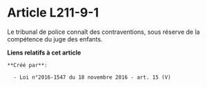 # Article L211-9-1

Le tribunal de police connaît des contraventions, sous réserve de la compétence du juge des enfants.

**Liens relatifs à cet article**

	**Créé par**:

	  - Loi n°2016-1547 du 18 novembre 2016 - art. 15 (V)
